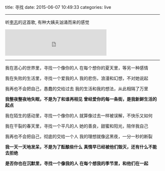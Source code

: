 title: 寻找
date: 2015-06-07 10:49:33
categories: live

---

听[李志](http://music.163.com/#/artist/desc?id=3681)的这首歌, 有种大姨夫汹涌而来的感觉

<iframe frameborder="no" border="0" marginwidth="0" marginheight="0" width=330 height=86 src="http://music.163.com/outchain/player?type=2&id=26508228&auto=0&height=66"></iframe>

---

我在恶心的世界里，寻找一个像你的人
在每个想你的夏天里，等另一种感情

我在失败的生活里，寻找一个爱我的人
我的悲伤，浪漫和幻想，不对她说起


我再也不会把自己，愚蠢的交给过去
我的生活和我的想法，从此相隔了万里

**我整夜整夜地失眠，不是为了和谁再相见**
**曾经爱你的每一条街，是我新鲜生活的起点**


我在陌生的感动里，寻找一个像你的人
就算像过去一样被误解，不快乐又如何

我在干裂的春天里，寻找一个平凡的人
她的善良，甜蜜和阳光，陪伴我自己


我再也不会把自己，彻底的交给一个人
我的理想就像这黑夜，一分一秒的断裂

**我一天一天地发呆，不是为了酝酿些什么**
**真情早已经被他们毁灭，还有什么不能去拒绝**


**是否你也在沉默里，寻找一个像我的人**
**在每个想我的季节里，和他们在一起**
